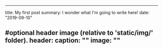 ---
title: My first post
summary: I wonder what I'm going to write here!
date: "2019-09-10"

#optional header image (relative to 'static/img/' folder).
header:
caption: ""
image: ""
 ---
